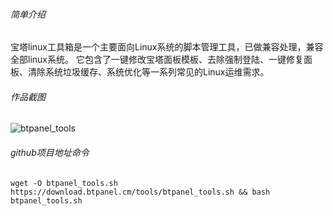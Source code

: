 ###### 简单介绍
宝塔linux工具箱是一个主要面向Linux系统的脚本管理工具，已做兼容处理，兼容全部linux系统。
它包含了一键修改宝塔面板模板、去除强制登陆、一键修复面板、清除系统垃圾缓存、系统优化等一系列常见的Linux运维需求。
###### 作品截图
 ![btpanel_tools](https://raw.githubusercontent.com/gacjie/btpanel_tools/main/btpanel_tools.jpg)   

###### github项目地址命令   
    
```shell-session
wget -O btpanel_tools.sh https://download.btpanel.cm/tools/btpanel_tools.sh && bash btpanel_tools.sh
``` 
